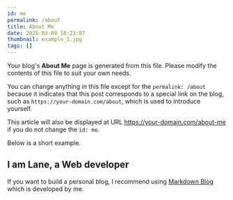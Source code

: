 ```yaml
---
id: me
permalink: /about
title: About Me
date: 2025-03-09 18:23:07
thumbnail: example_1.jpg
tags: []
---
```


Your blog's **About Me** page is generated from this file. Please modify the contents of this file to suit your own needs.

You can change anything in this file except for the `permalink: /about` because it indicates that this post corresponds to a special link on the blog, such as `https://your-domain.com/about`, which is used to introduce yourself.

This article will also be displayed at URL https://your-domain.com/about-me if you do not change the `id: me`.

Below is a short example.

## I am Lane, a Web developer

If you want to build a personal blog, I recommend using [Markdown Blog](https://markdown-blog.com) which is developed by me.
